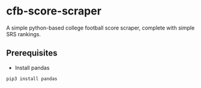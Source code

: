 # cfb-score-scraper
A simple python-based college football score scraper, complete with simple SRS rankings.

## Prerequisites

* Install pandas

`pip3 install pandas`
